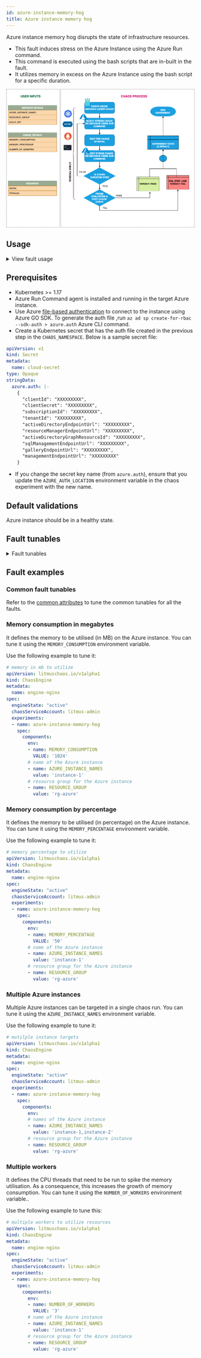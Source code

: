```yaml
---
id: azure-instance-memory-hog
title: Azure instance memory hog
---
```


Azure instance memory hog disrupts the state of infrastructure resources. 
- This fault induces stress on the Azure Instance using the Azure Run command.
- This command is executed using the bash scripts that are in-built in the fault.
- It utilizes memory in excess on the Azure Instance using the bash script for a specific duration.


![Azure Instance Memory Hog](./static/images/azure-instance-memory-hog.png)

## Usage

<details>
<summary>View fault usage</summary>
<div>
This fault determines the resilience of an Azure instance when memory resources are utilized in excess, unexpectedly. It determines how Azure scales the memory to maintain the application when resources are consumed heavily. 
</div>
</details>


## Prerequisites

- Kubernetes >= 1.17
- Azure Run Command agent is installed and running in the target Azure instance.
- Use Azure [file-based authentication](https://docs.microsoft.com/en-us/azure/developer/go/azure-sdk-authorization#use-file-based-authentication) to connect to the instance using Azure GO SDK. To generate the auth file ,run `az ad sp create-for-rbac --sdk-auth > azure.auth` Azure CLI command.
- Create a Kubernetes secret that has the auth file created in the previous step in the `CHAOS_NAMESPACE`. Below is a sample secret file:

```yaml
apiVersion: v1
kind: Secret
metadata:
  name: cloud-secret
type: Opaque
stringData:
  azure.auth: |-
    {
      "clientId": "XXXXXXXXX",
      "clientSecret": "XXXXXXXXX",
      "subscriptionId": "XXXXXXXXX",
      "tenantId": "XXXXXXXXX",
      "activeDirectoryEndpointUrl": "XXXXXXXXX",
      "resourceManagerEndpointUrl": "XXXXXXXXX",
      "activeDirectoryGraphResourceId": "XXXXXXXXX",
      "sqlManagementEndpointUrl": "XXXXXXXXX",
      "galleryEndpointUrl": "XXXXXXXXX",
      "managementEndpointUrl": "XXXXXXXXX"
    }
```

- If you change the secret key name (from `azure.auth`), ensure that you update the `AZURE_AUTH_LOCATION` environment variable in the chaos experiment with the new name.

## Default validations
Azure instance should be in a healthy state.


## Fault tunables

<details>
<summary> Fault tunables</summary>
<h2>Mandatory Fields</h2>
<table>
    <tr>
        <th> Variables </th>
        <th> Description </th>
        <th> Notes </th>
    </tr>
    <tr>
        <td> AZURE_INSTANCE_NAMES </td>
        <td> Names of the target Azure instances. </td>
        <td> Multiple values can be provided as a comma-separated string. For example, instance-1,instance-2. </td>
    </tr>
    <tr>
        <td> RESOURCE_GROUP </td>
        <td> The Azure Resource Group name where the instances will be created. </td>
        <td> All the instances must be from the same resource group. </td>
    </tr>
</table>
<h2>Optional Fields</h2>
<table>
    <tr>
        <th> Variables </th>
        <th> Description </th>
        <th> Notes </th>
    </tr>
    <tr>
        <td> TOTAL_CHAOS_DURATION </td>
        <td> Duration that you specify, through which chaos is injected into the target resource (in seconds).</td>
        <td> Defaults to 30s. </td>
    </tr>
    <tr>
        <td> CHAOS_INTERVAL </td>
        <td> Time interval between two successive container kills (in seconds).</td>
        <td> Defaults to 60s. </td>
    </tr>
    <tr>
        <td> AZURE_AUTH_LOCATION </td>
        <td> Name of the Azure secret credentials files.</td>
        <td> Defaults to <code>azure.auth</code>. </td>
    </tr>
    <tr>
        <td> SCALE_SET </td>
        <td> Check if the instance is a part of Scale Set.</td>
        <td> Defaults to <code>disable</code>. Supports enable as well. </td>
    </tr>
    <tr>
        <td> MEMORY_CONSUMPTION </td>
        <td> Amount of memory to be consumed in the Azure instance (in megabytes). </td>
        <td> Defaults to 500 MB. </td>
    </tr>
    <tr>
        <td> MEMORY_PERCENTAGE </td>
        <td> Amount of memory to be consumed in the Azure instance (in percentage).</td>
        <td> Defaults to 0. </td>
    </tr>
    <tr>
        <td> NUMBER_OF_WORKERS </td>
        <td> Number of workers used to run the stress process. </td>
        <td> Defaults to 1. </td>
    </tr>
    <tr>
        <td> SEQUENCE </td>
        <td> Sequence of chaos execution for multiple target instances. </td>
        <td> Defaults to parallel. Supports serial sequence as well. </td>
    </tr>
    <tr>
        <td> RAMP_TIME </td>
        <td> Period to wait before and after injecting chaos (in seconds). </td>
        <td> For example, 30s. </td>
    </tr>
</table>

</details>

## Fault examples

### Common fault tunables

Refer to the [common attributes](../common-tunables-for-all-faults) to tune the common tunables for all the faults.

### Memory consumption in megabytes

It defines the memory to be utilised (in MB) on the Azure instance. You can tune it using the `MEMORY_CONSUMPTION` environment variable.

Use the following example to tune it:

[embedmd]:# (./static/manifests/azure-instance-memory-hog/memory-bytes.yaml yaml)
```yaml
# memory in mb to utilize
apiVersion: litmuschaos.io/v1alpha1
kind: ChaosEngine
metadata:
  name: engine-nginx
spec:
  engineState: "active"
  chaosServiceAccount: litmus-admin
  experiments:
  - name: azure-instance-memory-hog
    spec:
      components:
        env:
        - name: MEMORY_CONSUMPTION
          VALUE: '1024'
        # name of the Azure instance
        - name: AZURE_INSTANCE_NAMES
          value: 'instance-1'
        # resource group for the Azure instance
        - name: RESOURCE_GROUP
          value: 'rg-azure'
```

### Memory consumption by percentage

It defines the memory to be utilised (in percentage) on the Azure instance. You can tune it using the `MEMORY_PERCENTAGE` environment variable.

Use the following example to tune it:

[embedmd]:# (./static/manifests/azure-instance-memory-hog/memory-percentage.yaml yaml)
```yaml
# memory percentage to utilize
apiVersion: litmuschaos.io/v1alpha1
kind: ChaosEngine
metadata:
  name: engine-nginx
spec:
  engineState: "active"
  chaosServiceAccount: litmus-admin
  experiments:
  - name: azure-instance-memory-hog
    spec:
      components:
        env:
        - name: MEMORY_PERCENTAGE
          VALUE: '50'
        # name of the Azure instance
        - name: AZURE_INSTANCE_NAMES
          value: 'instance-1'
        # resource group for the Azure instance
        - name: RESOURCE_GROUP
          value: 'rg-azure'
```

### Multiple Azure instances

Multiple Azure instances can be targeted in a single chaos run. You can tune it using the `AZURE_INSTANCE_NAMES` environment variable.

Use the following example to tune it:

[embedmd]:# (./static/manifests/azure-instance-memory-hog/multiple-instances.yaml yaml)
```yaml
# mutilple instance targets
apiVersion: litmuschaos.io/v1alpha1
kind: ChaosEngine
metadata:
  name: engine-nginx
spec:
  engineState: "active"
  chaosServiceAccount: litmus-admin
  experiments:
  - name: azure-instance-memory-hog
    spec:
      components:
        env:
        # names of the Azure instance
        - name: AZURE_INSTANCE_NAMES
          value: 'instance-1,instance-2'
        # resource group for the Azure instance
        - name: RESOURCE_GROUP
          value: 'rg-azure'
```

### Multiple workers

It defines the CPU threads that need to be run to spike the memory utilisation. As a consequence, this increases the growth of memory consumption. You can tune it using the `NUMBER_OF_WORKERS` environment variable..

Use the following example to tune this:

[embedmd]:# (./static/manifests/azure-instance-memory-hog/multiple-workers.yaml yaml)
```yaml
# multiple workers to utilize resources
apiVersion: litmuschaos.io/v1alpha1
kind: ChaosEngine
metadata:
  name: engine-nginx
spec:
  engineState: "active"
  chaosServiceAccount: litmus-admin
  experiments:
  - name: azure-instance-memory-hog
    spec:
      components:
        env:
        - name: NUMBER_OF_WORKERS
          VALUE: '3'
        # name of the Azure instance
        - name: AZURE_INSTANCE_NAMES
          value: 'instance-1'
        # resource group for the Azure instance
        - name: RESOURCE_GROUP
          value: 'rg-azure'
```
